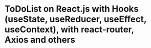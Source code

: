 # ToDoList on React.js with Hooks (**useState, useReducer, useEffect, useContext**), with react-router, Axios and others
